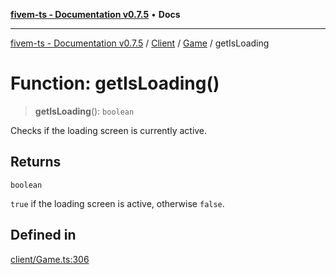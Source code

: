 [**fivem-ts - Documentation v0.7.5**](../../../../../README.md) • **Docs**

***

[fivem-ts - Documentation v0.7.5](../../../../../README.md) / [Client](../../../README.md) / [Game](../README.md) / getIsLoading

# Function: getIsLoading()

> **getIsLoading**(): `boolean`

Checks if the loading screen is currently active.

## Returns

`boolean`

`true` if the loading screen is active, otherwise `false`.

## Defined in

[client/Game.ts:306](https://github.com/Purpose-Dev/fivem-ts/blob/main/src/client/Game.ts#L306)
